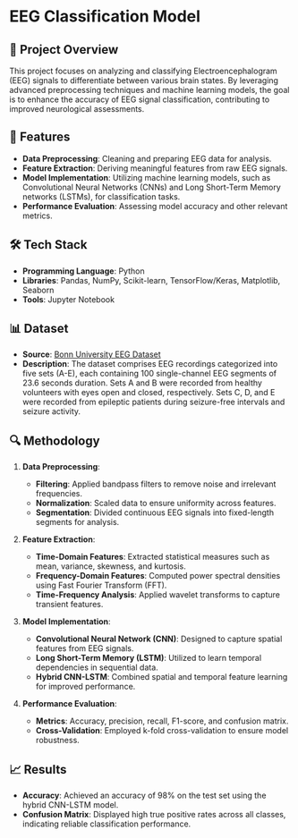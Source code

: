 # EEG Classification Model

## 📌 Project Overview
This project focuses on analyzing and classifying Electroencephalogram (EEG) signals to differentiate between various brain states. By leveraging advanced preprocessing techniques and machine learning models, the goal is to enhance the accuracy of EEG signal classification, contributing to improved neurological assessments.

## 🚀 Features
- **Data Preprocessing**: Cleaning and preparing EEG data for analysis.
- **Feature Extraction**: Deriving meaningful features from raw EEG signals.
- **Model Implementation**: Utilizing machine learning models, such as Convolutional Neural Networks (CNNs) and Long Short-Term Memory networks (LSTMs), for classification tasks.
- **Performance Evaluation**: Assessing model accuracy and other relevant metrics.

## 🛠️ Tech Stack
- **Programming Language**: Python
- **Libraries**: Pandas, NumPy, Scikit-learn, TensorFlow/Keras, Matplotlib, Seaborn
- **Tools**: Jupyter Notebook


## 📊 Dataset
- **Source**: [Bonn University EEG Dataset](https://www.ukbonn.de/epileptologie/arbeitsgruppen/ag-lehnertz-neurophysik/downloads/)
- **Description**: The dataset comprises EEG recordings categorized into five sets (A-E), each containing 100 single-channel EEG segments of 23.6 seconds duration. Sets A and B were recorded from healthy volunteers with eyes open and closed, respectively. Sets C, D, and E were recorded from epileptic patients during seizure-free intervals and seizure activity.

## 🔍 Methodology
1. **Data Preprocessing**:
   - **Filtering**: Applied bandpass filters to remove noise and irrelevant frequencies.
   - **Normalization**: Scaled data to ensure uniformity across features.
   - **Segmentation**: Divided continuous EEG signals into fixed-length segments for analysis.

2. **Feature Extraction**:
   - **Time-Domain Features**: Extracted statistical measures such as mean, variance, skewness, and kurtosis.
   - **Frequency-Domain Features**: Computed power spectral densities using Fast Fourier Transform (FFT).
   - **Time-Frequency Analysis**: Applied wavelet transforms to capture transient features.

3. **Model Implementation**:
   - **Convolutional Neural Network (CNN)**: Designed to capture spatial features from EEG signals.
   - **Long Short-Term Memory (LSTM)**: Utilized to learn temporal dependencies in sequential data.
   - **Hybrid CNN-LSTM**: Combined spatial and temporal feature learning for improved performance.

4. **Performance Evaluation**:
   - **Metrics**: Accuracy, precision, recall, F1-score, and confusion matrix.
   - **Cross-Validation**: Employed k-fold cross-validation to ensure model robustness.

## 📈 Results
- **Accuracy**: Achieved an accuracy of 98% on the test set using the hybrid CNN-LSTM model.
- **Confusion Matrix**: Displayed high true positive rates across all classes, indicating reliable classification performance.


